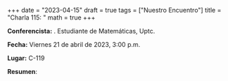 +++
date  = "2023-04-15"
draft = true
tags  = ["Nuestro Encuentro"]
title = "Charla 115: "
math  = true
+++


**Conferencista:**   . Estudiante de Matemáticas, Uptc.

**Fecha:** Viernes 21 de abril de 2023, 3:00 p.m.

**Lugar:** C-119

**Resumen**: 
